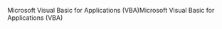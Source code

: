 <span data-ttu-id="647c9-101">Microsoft Visual Basic for Applications (VBA)</span><span class="sxs-lookup"><span data-stu-id="647c9-101">Microsoft Visual Basic for Applications (VBA)</span></span>